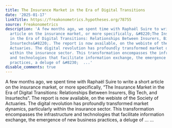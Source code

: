 ```yaml
---
title: The Insurance Market in the Era of Digital Transitions
date: '2025-01-17'
linkTitle: https://freakonometrics.hypotheses.org/78755
source: Freakonometrics
description: 'A few months ago, we spent time with Raphaël Suire to write a short
  article on the insurance market, or more specifically, &#8220;The Insurance Market
  in the Era of Digital Transitions: Relationships Between Insurers, Big Tech, and
  Insurtechs&#8220;. The report is now available, on the webiste of the Society of
  Actuaries. The digital revolution has profoundly transformed market dynamics, particularly
  within the insurance sector. This transformation encompasses the infrastructure
  and technologies that facilitate information exchange, the emergence of new business
  practices, a deluge of &#8230;  ...'
disable_comments: true
---
```

A few months ago, we spent time with Raphaël Suire to write a short article on the insurance market, or more specifically, &#8220;The Insurance Market in the Era of Digital Transitions: Relationships Between Insurers, Big Tech, and Insurtechs&#8220;. The report is now available, on the webiste of the Society of Actuaries. The digital revolution has profoundly transformed market dynamics, particularly within the insurance sector. This transformation encompasses the infrastructure and technologies that facilitate information exchange, the emergence of new business practices, a deluge of &#8230;  ...